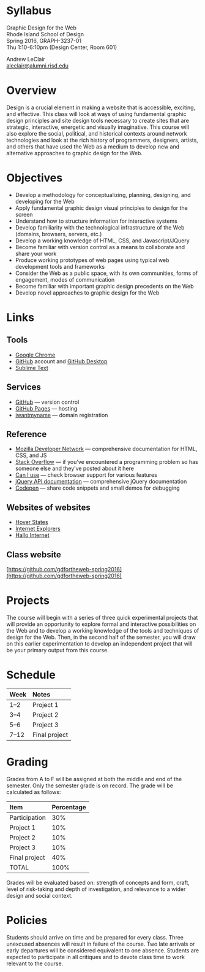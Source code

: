 # Syllabus

Graphic Design for the Web  
Rhode Island School of Design  
Spring 2016, GRAPH-3237-01  
Thu 1:10-6:10pm (Design Center, Room 601)

Andrew LeClair  
[aleclair@alumni.risd.edu](aleclair@alumni.risd.edu)

# Overview

Design is a crucial element in making a website that is accessible, exciting, and effective. This class will look at ways of using fundamental graphic design principles and site design tools necessary to create sites that are strategic, interactive, energetic and visually imaginative. This course will also explore the social, political, and historical contexts around network technologies and look at the rich history of programmers, designers, artists, and others that have used the Web as a medium to develop new and alternative approaches to graphic design for the Web.

# Objectives

- Develop a methodology for conceptualizing, planning, designing, and developing for the Web
- Apply fundamental graphic design visual principles to design for the screen
- Understand how to structure information for interactive systems
- Develop familiarity with the technological infrastructure of the Web (domains, browsers, servers, etc.)
- Develop a working knowledge of HTML, CSS, and Javascript/JQuery
- Become familiar with version control as a means to collaborate and share your work
- Produce working prototypes of web pages using typical web development tools and frameworks
- Consider the Web as a public space, with its own communities, forms of engagement, modes of communication
- Become familiar with important graphic design precedents on the Web
- Develop novel approaches to graphic design for the Web

# Links

## Tools

- [Google Chrome](https://www.google.com/intl/en/chrome/browser/desktop/index.html)
- [GitHub](http://github.com) account and [GitHub Desktop](https://desktop.github.com)
- [Sublime Text](http://sublimetext.com)

## Services

- [GitHub](http://github.com) — version control
- [GitHub Pages](https://pages.github.com) — hosting
- [iwantmyname](http://iwantmyname.com) — domain registration

## Reference

- [Mozilla Developer Network](https://developer.mozilla.org/en-US/) — comprehensive documentation for HTML, CSS, and JS
- [Stack Overflow](http://stackoverflow.com) — if you’ve encountered a programming problem so has someone else and they’ve posted about it here
- [Can I use](http://caniuse.com/) — check browser support for various features
- [jQuery API documentation](http://api.jquery.com/) — comprehensive jQuery documentation
- [Codepen](http://codepen.io/) — share code snippets and small demos for debugging

## Websites of websites

- [Hover States](http://hoverstat.es)
- [Internet Explorers](http://internetexplore.rs)
- [Hallo Internet](http://hallointer.net/sitepascalhien)

## Class website

[https://github.com/gdfortheweb-spring2016](https://github.com/gdfortheweb-spring2016)

# Projects

The course will begin with a series of three quick experimental projects that will provide an opportunity to explore formal and interactive possibilities on the Web and to develop a working knowledge of the tools and techniques of design for the Web. Then, in the second half of the semester, you will draw on this earlier experimentation to develop an independent project that will be your primary output from this course.

# Schedule

|Week|Notes|
|:---|:---|
|1–2|Project 1|
|3–4|Project 2|
|5–6|Project 3|
|7–12|Final project|

# Grading

Grades from A to F will be assigned at both the middle and end of the semester. Only the semester grade is on record. The grade will be calculated as follows:

|Item|Percentage|
|:---|:---|
|Participation|30%|
|Project 1|10%|
|Project 2|10%|
|Project 3|10%|
|Final project|40%|
|TOTAL|100%|

Grades will be evaluated based on: strength of concepts and form, craft, level of risk-taking and depth of investigation, and relevance to a wider design and social context.

# Policies

Students should arrive on time and be prepared for every class. Three unexcused absences will result in failure of the course. Two late arrivals or early departures will be considered equivalent to one absence. Students are expected to participate in all critiques and to devote class time to work relevant to the course.